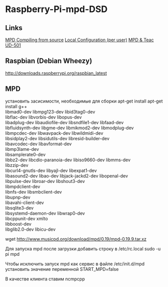 # Raspberry-Pi-mpd-DSD

## Links
[MPD Compiling from source](http://www.musicpd.org/doc/user/install_source.html)
[Local Configuration (per user)](https://wiki.archlinux.org/index.php/Music_Player_Daemon#Changing_user)
[MPD & Teac UD-501](http://guillaumeplayground.net/mpd-teac-ud-501/)

## Raspbian (Debian Wheezy)

http://downloads.raspberrypi.org/raspbian_latest

## MPD

установить засисимости, необходимые для сборки
apt-get install apt-get install g++ \
                  libmad0-dev libmpg123-dev libid3tag0-dev \
                  libflac-dev libvorbis-dev libopus-dev \
                  libadplug-dev libaudiofile-dev libsndfile1-dev libfaad-dev \
                  libfluidsynth-dev libgme-dev libmikmod2-dev libmodplug-dev \
                  libmpcdec-dev libwavpack-dev libwildmidi-dev \
                  libsidplay2-dev libsidutils-dev libresid-builder-dev \
                  libavcodec-dev libavformat-dev \
                  libmp3lame-dev \
                  libsamplerate0-dev \
                  libbz2-dev libcdio-paranoia-dev libiso9660-dev libmms-dev \
                  libzzip-dev \
                  libcurl4-gnutls-dev libyajl-dev libexpat1-dev \
                  libasound2-dev libao-dev libjack-jackd2-dev libopenal-dev \
                  libpulse-dev libroar-dev libshout3-dev \
                  libmpdclient-dev \
                  libnfs-dev libsmbclient-dev \
                  libupnp-dev \
                  libavahi-client-dev \
                  libsqlite3-dev \
                  libsystemd-daemon-dev libwrap0-dev \
                  libcppunit-dev xmlto \
                  libboost-dev \
                  libglib2.0-dev libicu-dev

wget http://www.musicpd.org/download/mpd/0.19/mpd-0.19.9.tar.xz

Для запуска mpd после загрузки добавить строку в /etc/rc.local
sudo -u pi mpd

Чтобы исключить запуск mpd как сервис в файле
/etc/init.d/mpd
установить значение переменной
START_MPD=false

В качестве клиента ставим  ncmpcpp

